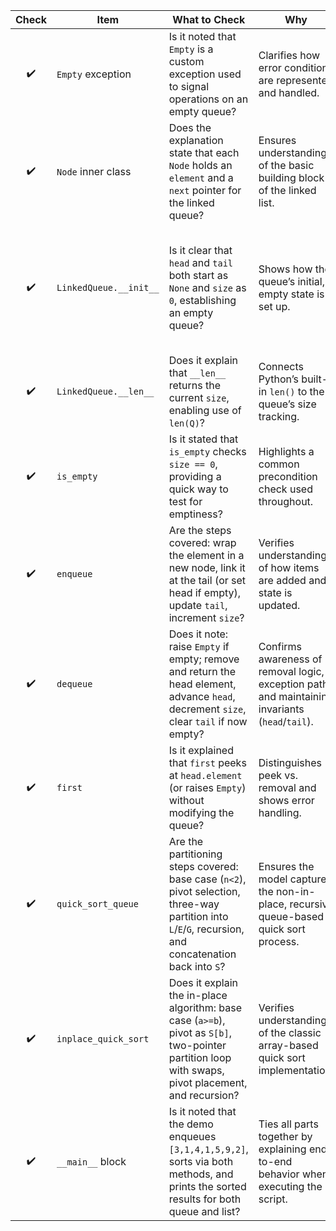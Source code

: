 | Check | Item                   | What to Check                                                                                                                                             | Why                                                                                              | Notes                                                                                            |
| :---: | ---------------------- | --------------------------------------------------------------------------------------------------------------------------------------------------------- | ------------------------------------------------------------------------------------------------ | ------------------------------------------------------------------------------------------------ |
|   ✔️   | `Empty` exception      | Is it noted that `Empty` is a custom exception used to signal operations on an empty queue?                                                               | Clarifies how error conditions are represented and handled.                                      |                                                                                                  |
|   ✔️   | `Node` inner class     | Does the explanation state that each `Node` holds an `element` and a `next` pointer for the linked queue?                                                 | Ensures understanding of the basic building block of the linked list.                            |                                                                                                  |
|   ✔️   | `LinkedQueue.__init__` | Is it clear that `head` and `tail` both start as `None` and `size` as `0`, establishing an empty queue?                                                   | Shows how the queue’s initial, empty state is set up.                                            | The response only listed the fields, but didn’t explain their initial values in the constructor. |
|   ✔️   | `LinkedQueue.__len__`  | Does it explain that `__len__` returns the current `size`, enabling use of `len(Q)`?                                                                      | Connects Python’s built-in `len()` to the queue’s size tracking.                                 |                                                                                                  |
|   ✔️   | `is_empty`             | Is it stated that `is_empty` checks `size == 0`, providing a quick way to test for emptiness?                                                             | Highlights a common precondition check used throughout.                                          |                                                                                                  |
|   ✔️   | `enqueue`              | Are the steps covered: wrap the element in a new node, link it at the tail (or set head if empty), update `tail`, increment `size`?                       | Verifies understanding of how items are added and state is updated.                              |                                                                                                  |
|   ✔️   | `dequeue`              | Does it note: raise `Empty` if empty; remove and return the head element, advance `head`, decrement `size`, clear `tail` if now empty?                    | Confirms awareness of removal logic, exception path, and maintaining invariants (`head`/`tail`). |                                                                                                  |
|   ✔️   | `first`                | Is it explained that `first` peeks at `head.element` (or raises `Empty`) without modifying the queue?                                                     | Distinguishes peek vs. removal and shows error handling.                                         |                                                                                                  |
|   ✔️   | `quick_sort_queue`     | Are the partitioning steps covered: base case (`n<2`), pivot selection, three-way partition into `L`/`E`/`G`, recursion, and concatenation back into `S`? | Ensures the model captures the non-in-place, recursive queue-based quick sort process.           |                                                                                                  |
|   ✔️   | `inplace_quick_sort`   | Does it explain the in-place algorithm: base case (`a>=b`), pivot as `S[b]`, two-pointer partition loop with swaps, pivot placement, and recursion?       | Verifies understanding of the classic array-based quick sort implementation.                     |                                                                                                  |
|   ✔️   | `__main__` block       | Is it noted that the demo enqueues `[3,1,4,1,5,9,2]`, sorts via both methods, and prints the sorted results for both queue and list?                      | Ties all parts together by explaining end-to-end behavior when executing the script.             |                                                                                                  |

